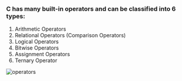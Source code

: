 ### C has many built-in operators and can be classified into 6 types:
1. Arithmetic Operators
2. Relational Operators (Comparison Operators)
3. Logical Operators
4. Bitwise Operators
5. Assignment Operators
6. Ternary Operator


![operators](https://media.geeksforgeeks.org/wp-content/uploads/20220913163743/OperatorsinC.jpg)